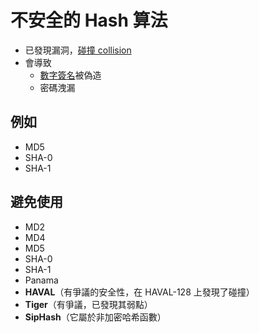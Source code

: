 # 不安全的 Hash 算法
- 已發現漏洞，[碰撞 collision](演算法/碰撞%20collision.md)
- 會導致
	- [數字簽名](演算法/數字簽名.md)被偽造
	- 密碼洩漏

## 例如
- MD5
- SHA-0
- SHA-1

## 避免使用
- MD2
- MD4
- MD5
- SHA-0
- SHA-1
- Panama
- **HAVAL**（有爭議的安全性，在 HAVAL-128 上發現了碰撞）
- **Tiger**（有爭議，已發現其弱點）
- **SipHash**（它屬於非加密哈希函數）